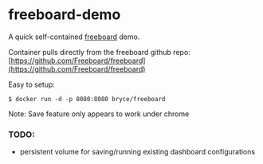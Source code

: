 # freeboard-demo

A quick self-contained [freeboard](https://freeboard.io/) demo.

Container pulls directly from the freeboard github repo: [https://github.com/Freeboard/freeboard](https://github.com/Freeboard/freeboard)

Easy to setup:
```
$ docker run -d -p 8080:8080 bryce/freeboard
```
Note: Save feature only appears to work under chrome

### TODO:
- persistent volume for saving/running existing dashboard configurations
